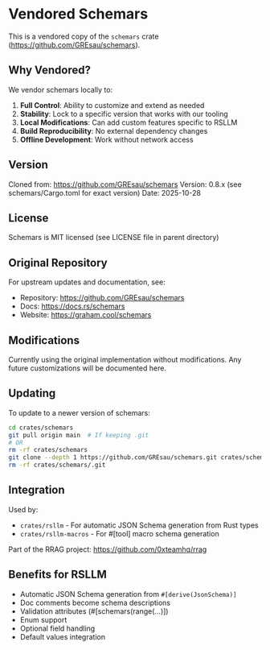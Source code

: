 # Vendored Schemars

This is a vendored copy of the `schemars` crate (https://github.com/GREsau/schemars).

## Why Vendored?

We vendor schemars locally to:
1. **Full Control**: Ability to customize and extend as needed
2. **Stability**: Lock to a specific version that works with our tooling
3. **Local Modifications**: Can add custom features specific to RSLLM
4. **Build Reproducibility**: No external dependency changes
5. **Offline Development**: Work without network access

## Version

Cloned from: https://github.com/GREsau/schemars
Version: 0.8.x (see schemars/Cargo.toml for exact version)
Date: 2025-10-28

## License

Schemars is MIT licensed (see LICENSE file in parent directory)

## Original Repository

For upstream updates and documentation, see:
- Repository: https://github.com/GREsau/schemars
- Docs: https://docs.rs/schemars
- Website: https://graham.cool/schemars

## Modifications

Currently using the original implementation without modifications.
Any future customizations will be documented here.

## Updating

To update to a newer version of schemars:
```bash
cd crates/schemars
git pull origin main  # If keeping .git
# OR
rm -rf crates/schemars
git clone --depth 1 https://github.com/GREsau/schemars.git crates/schemars
rm -rf crates/schemars/.git
```

## Integration

Used by:
- `crates/rsllm` - For automatic JSON Schema generation from Rust types
- `crates/rsllm-macros` - For #[tool] macro schema generation

Part of the RRAG project: https://github.com/0xteamhq/rrag

## Benefits for RSLLM

- Automatic JSON Schema generation from `#[derive(JsonSchema)]`
- Doc comments become schema descriptions
- Validation attributes (#[schemars(range(...)])
- Enum support
- Optional field handling
- Default values integration
